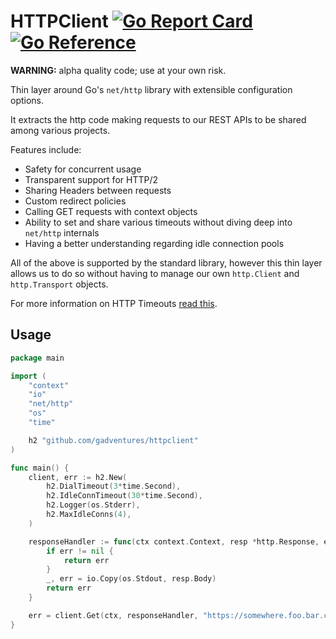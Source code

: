 HTTPClient [![Go Report Card](https://goreportcard.com/badge/github.com/gadventures/httpclient)](https://goreportcard.com/report/github.com/gadventures/httpclient) [![Go Reference](https://pkg.go.dev/badge/github.com/gadventures/httpclient.svg)](https://pkg.go.dev/github.com/gadventures/httpclient)
==========

**WARNING:** alpha quality code; use at your own risk.

Thin layer around Go's `net/http` library with extensible configuration options.

It extracts the http code making requests to our REST APIs to be shared among various projects.

Features include:

* Safety for concurrent usage
* Transparent support for HTTP/2
* Sharing Headers between requests
* Custom redirect policies
* Calling GET requests with context objects
* Ability to set and share various timeouts without diving deep into `net/http` internals
* Having a better understanding regarding idle connection pools

All of the above is supported by the standard library, however this thin layer allows us to do so without having to manage our own `http.Client` and `http.Transport` objects.

For more information on HTTP Timeouts [read this](https://blog.cloudflare.com/the-complete-guide-to-golang-net-http-timeouts/).

Usage
-----

```go
package main

import (
	"context"
	"io"
	"net/http"
	"os"
	"time"

	h2 "github.com/gadventures/httpclient"
)

func main() {
	client, err := h2.New(
		h2.DialTimeout(3*time.Second),
		h2.IdleConnTimeout(30*time.Second),
		h2.Logger(os.Stderr),
		h2.MaxIdleConns(4),
	)

	responseHandler := func(ctx context.Context, resp *http.Response, err error) error {
		if err != nil {
			return err
		}
		_, err = io.Copy(os.Stdout, resp.Body)
		return err
	}

	err = client.Get(ctx, responseHandler, "https://somewhere.foo.bar.com/page.html")
}
```
